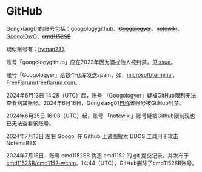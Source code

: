 # GitHub

Gongxiang01的账号包括：googologygithub、~~[Googologyer](https://web.archive.org/web/20240609235317/https://github.com/Googologyer)~~、~~[notewiki](https://web.archive.org/web/20240609235322/https://github.com/notewiki)~~、[GoogolOwO](https://github.com/GoogolOwO)、~~[cmd1152SB](https://github.com/cmd1152SB)~~

疑似账号有：[hyman233](https://github.com/hyman233)

账号「googologygithub」应在2023年因为骚扰他人被封禁。见[issue](https://github.com/ZauberViolino/Gongxiang01/issues/16)。

账号「Googologyer」给数个仓库发送spam，如，[microsoft/terminal](https://web.archive.org/web/20240609151836/https://github.com/microsoft/terminal/pull/17350)、[FreeFlarum/freeflarum.com](https://web.archive.org/web/20240609151901/https://github.com/FreeFlarum/freeflarum.com/pull/472)。

2024年6月13日 14:28（UTC）起，账号 「Googologyer」疑被GitHub限制无法查看到其账号。2024年6月16日，Gongxiang01[自称](https://github.com/notewiki/notewiki.github.io/commit/292d06d063a2605be32e92fa24fded60f5dd70e8)该帐号被GitHub封禁。

2024年6月25日 16:08（UTC）起，账号 「notewiki」账号疑被Github限制现也已无法查看该账号。

2024年7月13日 左右 Googol 在 Github 上试图搜索 DDOS 工具用于攻击 NotemsBBS

2024年7月16日，账号 cmd1152SB 伪造 cmd1152 的 git 提交记录，并发布于 [cmd1152SB/cmd1152-wcnm](https://web.archive.org/web/20240716130049/https://github.com/cmd1152SB/cmd1152-wcnm)。14:44（UTC），GitHub删除了cmd1152SB账号。
